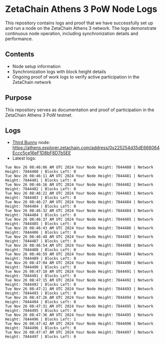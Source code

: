 # ZetaChain Athens 3 PoW Node Logs
This repository contains logs and proof that we have successfully set up and run a node on the ZetaChain Athens 3 network. The logs demonstrate continuous node operation, including synchronization details and performance.

## Contents
- Node setup information
- Synchronization logs with block height details
- Ongoing proof of work logs to verify active participation in the ZetaChain network

## Purpose
This repository serves as documentation and proof of participation in the ZetaChain Athens 3 PoW testnet.

## Logs

- [Third Bunny](https://thirdbunny.xyz/) node: https://athens.explorer.zetachain.com/address/0x225254d35dE666064Eccc5ce16eF1D8bF8D7b5EE
- Latest logs:
```
Tue Nov 26 08:46:06 AM UTC 2024 Your Node Height: 7844480 | Network Height: 7844480 | Blocks Left: 0
Tue Nov 26 08:46:11 AM UTC 2024 Your Node Height: 7844481 | Network Height: 7844481 | Blocks Left: 0
Tue Nov 26 08:46:16 AM UTC 2024 Your Node Height: 7844482 | Network Height: 7844482 | Blocks Left: 0
Tue Nov 26 08:46:22 AM UTC 2024 Your Node Height: 7844483 | Network Height: 7844483 | Blocks Left: 0
Tue Nov 26 08:46:27 AM UTC 2024 Your Node Height: 7844484 | Network Height: 7844484 | Blocks Left: 0
Tue Nov 26 08:46:32 AM UTC 2024 Your Node Height: 7844484 | Network Height: 7844484 | Blocks Left: 0
Tue Nov 26 08:46:37 AM UTC 2024 Your Node Height: 7844485 | Network Height: 7844485 | Blocks Left: 0
Tue Nov 26 08:46:43 AM UTC 2024 Your Node Height: 7844486 | Network Height: 7844486 | Blocks Left: 0
Tue Nov 26 08:46:48 AM UTC 2024 Your Node Height: 7844487 | Network Height: 7844487 | Blocks Left: 0
Tue Nov 26 08:46:54 AM UTC 2024 Your Node Height: 7844488 | Network Height: 7844488 | Blocks Left: 0
Tue Nov 26 08:46:59 AM UTC 2024 Your Node Height: 7844489 | Network Height: 7844489 | Blocks Left: 0
Tue Nov 26 08:47:04 AM UTC 2024 Your Node Height: 7844490 | Network Height: 7844490 | Blocks Left: 0
Tue Nov 26 08:47:10 AM UTC 2024 Your Node Height: 7844491 | Network Height: 7844491 | Blocks Left: 0
Tue Nov 26 08:47:15 AM UTC 2024 Your Node Height: 7844492 | Network Height: 7844492 | Blocks Left: 0
Tue Nov 26 08:47:21 AM UTC 2024 Your Node Height: 7844493 | Network Height: 7844493 | Blocks Left: 0
Tue Nov 26 08:47:26 AM UTC 2024 Your Node Height: 7844494 | Network Height: 7844494 | Blocks Left: 0
Tue Nov 26 08:47:31 AM UTC 2024 Your Node Height: 7844495 | Network Height: 7844495 | Blocks Left: 0
Tue Nov 26 08:47:36 AM UTC 2024 Your Node Height: 7844495 | Network Height: 7844496 | Blocks Left: 1
Tue Nov 26 08:47:42 AM UTC 2024 Your Node Height: 7844496 | Network Height: 7844496 | Blocks Left: 0
Tue Nov 26 08:47:47 AM UTC 2024 Your Node Height: 7844497 | Network Height: 7844497 | Blocks Left: 0
```
